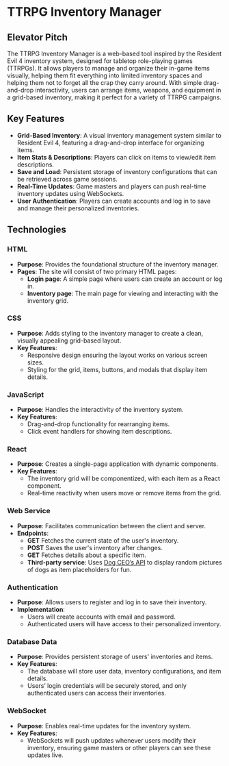 # TTRPG Inventory Manager

## Elevator Pitch

The TTRPG Inventory Manager is a web-based tool inspired by the Resident Evil 4 inventory system, designed for tabletop role-playing games (TTRPGs). It allows players to manage and organize their in-game items visually, helping them fit everything into limited inventory spaces and helping them not to forget all the crap they carry around. With simple drag-and-drop interactivity, users can arrange items, weapons, and equipment in a grid-based inventory, making it perfect for a variety of TTRPG campaigns.

## Key Features

- **Grid-Based Inventory**: A visual inventory management system similar to Resident Evil 4, featuring a drag-and-drop interface for organizing items.
- **Item Stats & Descriptions**: Players can click on items to view/edit item descriptions.
- **Save and Load**: Persistent storage of inventory configurations that can be retrieved across game sessions.
- **Real-Time Updates**: Game masters and players can push real-time inventory updates using WebSockets.
- **User Authentication**: Players can create accounts and log in to save and manage their personalized inventories.

## Technologies

### HTML
- **Purpose**: Provides the foundational structure of the inventory manager.
- **Pages**: The site will consist of two primary HTML pages:
  - **Login page**: A simple page where users can create an account or log in.
  - **Inventory page**: The main page for viewing and interacting with the inventory grid.

### CSS
- **Purpose**: Adds styling to the inventory manager to create a clean, visually appealing grid-based layout.
- **Key Features**:
  - Responsive design ensuring the layout works on various screen sizes.
  - Styling for the grid, items, buttons, and modals that display item details.

### JavaScript
- **Purpose**: Handles the interactivity of the inventory system.
- **Key Features**:
  - Drag-and-drop functionality for rearranging items.
  - Click event handlers for showing item descriptions.
 
### React
- **Purpose**: Creates a single-page application with dynamic components.
- **Key Features**:
  - The inventory grid will be componentized, with each item as a React component.
  - Real-time reactivity when users move or remove items from the grid.

### Web Service
- **Purpose**: Facilitates communication between the client and server.
- **Endpoints**:
  - **GET**  Fetches the current state of the user's inventory.
  - **POST** Saves the user's inventory after changes.
  - **GET** Fetches details about a specific item.
  - **Third-party service**: Uses [Dog CEO’s API](https://dog.ceo/api/breeds/image/random) to display random pictures of dogs as item placeholders for fun.

### Authentication
- **Purpose**: Allows users to register and log in to save their inventory.
- **Implementation**:
  - Users will create accounts with email and password.
  - Authenticated users will have access to their personalized inventory.

### Database Data
- **Purpose**: Provides persistent storage of users' inventories and items.
- **Key Features**:
  - The database will store user data, inventory configurations, and item details.
  - Users’ login credentials will be securely stored, and only authenticated users can access their inventories.

### WebSocket
- **Purpose**: Enables real-time updates for the inventory system.
- **Key Features**:
  - WebSockets will push updates whenever users modify their inventory, ensuring game masters or other players can see these updates live.


